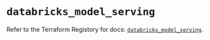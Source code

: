# `databricks_model_serving`

Refer to the Terraform Registory for docs: [`databricks_model_serving`](https://registry.terraform.io/providers/databricks/databricks/1.20.0/docs/resources/model_serving).
